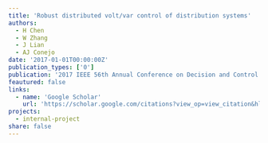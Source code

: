 ```yaml
---
title: 'Robust distributed volt/var control of distribution systems'
authors:
  - H Chen
  - W Zhang
  - J Lian
  - AJ Conejo
date: '2017-01-01T00:00:00Z'
publication_types: ['0']
publication: '2017 IEEE 56th Annual Conference on Decision and Control (CDC), 6321-6326, 2017'
feautured: false
links:
  - name: 'Google Scholar'
    url: 'https://scholar.google.com/citations?view_op=view_citation&hl=en&user=sFTLO0EAAAAJ&cstart=20&pagesize=80&citation_for_view=sFTLO0EAAAAJ:sSrBHYA8nusC'
projects:
  - internal-project
share: false
---
```

